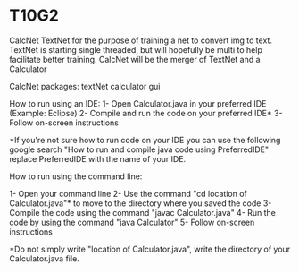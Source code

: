 # T10G2
CalcNet
TextNet for the purpose of training a net to convert img to text. TextNet is starting single threaded, but will hopefully be multi to help facilitate better training.
CalcNet will be the merger of TextNet and a Calculator 

CalcNet
packages:
 textNet
 calculator
 gui


How to run using an IDE:
1- Open Calculator.java in your preferred IDE (Example: Eclipse)
2- Compile and run the code on your preferred IDE*
3- Follow on-screen instructions

*If you're not sure how to run code on your IDE you can use the following google search "How to run and compile java code using PreferredIDE" replace PreferredIDE with the name of your IDE.

How to run using the command line:

1- Open your command line
2- Use the command "cd location of Calculator.java"* to move to the directory where you saved the code
3- Compile the code using the command "javac Calculator.java"
4- Run the code by using the command "java Calculator"
5- Follow on-screen instructions

*Do not simply write "location of Calculator.java", write the directory of your Calculator.java file.


